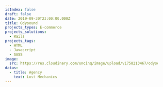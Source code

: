 ```yaml
---
isIndex: false
draft: false
date: 2019-09-30T23:00:00.000Z
title: Odysound
projects_types: E-commerce
projects_solutions:
  - Rails
projects_tags:
  - HTML
  - Javascript
  - SASS
image:
  src: https://res.cloudinary.com/uncinq/image/upload/v1758213467/odysound_nemkzb.jpg
datas:
  - title: Agency
    text: Lost Mechanics
---
```

